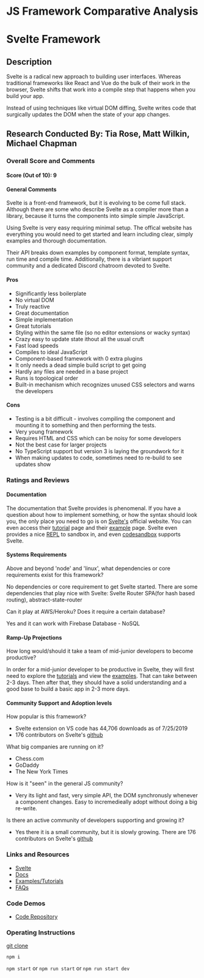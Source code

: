 # JS Framework Comparative Analysis

# Svelte Framework
## Description
Svelte is a radical new approach to building user interfaces. Whereas traditional frameworks like React and Vue do the bulk of their work in the browser, Svelte shifts that work into a compile step that happens when you build your app.

Instead of using techniques like virtual DOM diffing, Svelte writes code that surgically updates the DOM when the state of your app changes.

## Research Conducted By: Tia Rose, Matt Wilkin, Michael Chapman

### Overall Score and Comments
#### Score (Out of 10): 9
#### General Comments
Svelte is a front-end framework, but it is evolving to be come full stack. Although there are some who describe Svelte as a compiler more than a library, because it turns the components into simple simple JavaScript.

Using Svelte is very easy requiring minimal setup. The offical website has everything you would need to get started and learn including clear, simply examples and thorough documentation. 

Their API breaks down examples by component format, template syntax, run time and compile time. Additionally, there is a vibriant support 
community and a dedicated Discord chatroom devoted to Svelte.


#### Pros
* Significantly less boilerplate
* No virtual DOM
* Truly reactive
* Great documentation
* Simple implementation
* Great tutorials
* Styling within the same file (so no editor extensions or wacky syntax)
* Crazy easy to update state ithout all the usual cruft
* Fast load speeds
* Compiles to ideal JavaScript
* Component-based framework with 0 extra plugins
* It only needs a dead simple build script to get going
* Hardly any files are needed in a base project
* Runs is topological order
* Built-in mechanism which recognizes unused CSS selectors and warns the developers



#### Cons
* Testing is a bit difficult - involves compiling the component and mounting it to something and then performing the tests.
* Very young framework 
* Requires HTML and CSS which can be noisy for some developers
* Not the best case for larger projects
* No TypeScript support but version 3 is laying the groundwork for it
* When making updates to code, sometimes need to re-build to see updates show

### Ratings and Reviews
#### Documentation
The documentation that Svelte provides is phenomenal. If you have a question about how to implement something, or how the syntax should look you, the only place you need to go is on [Svelte's](https://svelte.dev/) official website. You can even access their [tutorial](https://svelte.dev/tutorial/basics) page and their [example](https://svelte.dev/examples#hello-world) page. Svelte even provides a nice [REPL](https://svelte.dev/repl/hello-world?version=3.6.8) to sandbox in, and even [codesandbox](https://codesandbox.io/) supports Svelte.

#### Systems Requirements
Above and beyond 'node' and 'linux', what dependencies or core requirements exist for this framework?  

No dependencies or core requirement to get Svelte started. There are some dependencies that play nice with Svelte:  Svelte Router SPA(for hash based routing), abstract-state-router 


Can it play at AWS/Heroku?  Does it require a certain database?

Yes and it can work with Firebase Database - NoSQL


#### Ramp-Up Projections
How long would/should it take a team of mid-junior developers to become productive?

In order for a mid-junior developer to be productive in Svelte, they will first need to explore the [tutorials](https://svelte.dev/tutorial/basics) and view the [examples](https://svelte.dev/examples#hello-world). That can take between 2-3 days. Then after that, they should have a solid understanding and a good base to build a basic app in 2-3 more days.

#### Community Support and Adoption levels
How popular is this framework?

* Svelte extension on VS code has 44,706 downloads as of 7/25/2019
* 176 contributors on Svelte's [github](https://github.com/sveltejs/svelte)


What big companies are running on it?

* Chess.com
* GoDaddy
* The New York Times  

How is it "seen" in the general JS community?

* Very its light and fast, very simple API, the DOM synchronusly whenever a component changes. Easy to incremedieally adopt without doing a big re-write.


Is there an active community of developers supporting and growing it?
* Yes there it is a small community, but it is slowly growing. There are 176 contributors on Svelte's [github](https://github.com/sveltejs/svelte)


### Links and Resources
* [Svelte](https://svelte.dev/)
* [Docs](https://svelte.dev/docs)
* [Examples/Tutorials](https://svelte.dev/tutorial/basics)
* [FAQs](https://github.com/sveltejs/svelte/wiki/FAQ)

### Code Demos
* [Code Repository](https://github.com/michaelchapman-401-advanced-javascript/svelte-todo)

### Operating Instructions
[git clone](https://github.com/michaelchapman-401-advanced-javascript/svelte-todo)

`npm i`

`npm start` or `npm run start` or `npm run start dev`




